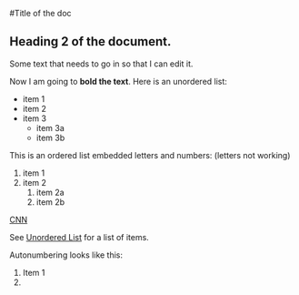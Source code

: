 #Title of the doc

## Heading 2 of the document.

Some text that needs to go in so that I can edit it.

Now I am going to **bold the text**.
<a name="unorderedList"></a>
Here is an unordered list:
- item 1
- item 2
- item 3
    - item 3a
    - item 3b
   
This is an ordered list embedded letters and numbers: (letters not working)
1. item 1
2. item 2
    1. item 2a
    2. item 2b
    
[CNN](http://www.cnn.com)


See [Unordered List](#unorderedList) for a list of items.

Autonumbering looks like this:
1. Item 1
1. 
